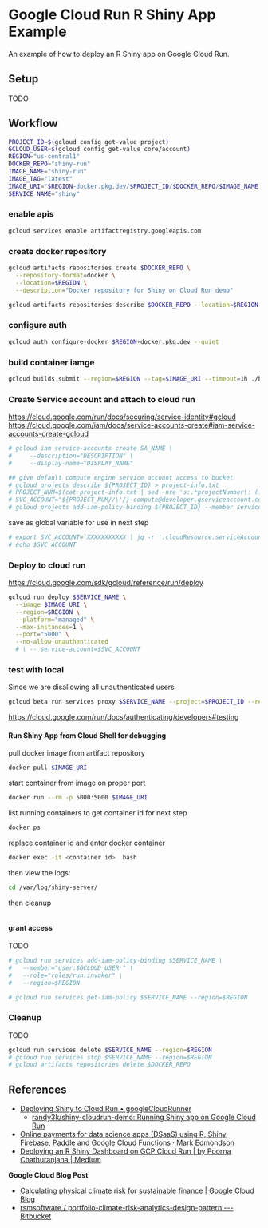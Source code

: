 # Google Cloud Run R Shiny App Example

An example of how to deploy an R Shiny app on Google Cloud Run.

## Setup

TODO

## Workflow

```sh
PROJECT_ID=$(gcloud config get-value project)
GCLOUD_USER=$(gcloud config get-value core/account)
REGION="us-central1"
DOCKER_REPO="shiny-run"
IMAGE_NAME="shiny-run"
IMAGE_TAG="latest"
IMAGE_URI="$REGION-docker.pkg.dev/$PROJECT_ID/$DOCKER_REPO/$IMAGE_NAME:$IMAGE_TAG"
SERVICE_NAME="shiny"
```

### enable apis

```sh
gcloud services enable artifactregistry.googleapis.com
```

### create docker repository

```sh
gcloud artifacts repositories create $DOCKER_REPO \
  --repository-format=docker \
  --location=$REGION \
  --description="Docker repository for Shiny on Cloud Run demo"
```

```sh
gcloud artifacts repositories describe $DOCKER_REPO --location=$REGION
```

### configure auth

```sh
gcloud auth configure-docker $REGION-docker.pkg.dev --quiet
```

### build container iamge

``` sh
gcloud builds submit --region=$REGION --tag=$IMAGE_URI --timeout=1h ./build
```

### Create Service account and attach to cloud run 

<https://cloud.google.com/run/docs/securing/service-identity#gcloud>
<https://cloud.google.com/iam/docs/service-accounts-create#iam-service-accounts-create-gcloud>


```sh
# gcloud iam service-accounts create SA_NAME \
#     --description="DESCRIPTION" \
#     --display-name="DISPLAY_NAME"

## give default compute engine service account access to bucket
# gcloud projects describe ${PROJECT_ID} > project-info.txt
# PROJECT_NUM=$(cat project-info.txt | sed -nre 's:.*projectNumber\: (.*):\1:p')
# SVC_ACCOUNT="${PROJECT_NUM//\'/}-compute@developer.gserviceaccount.com"
# gcloud projects add-iam-policy-binding ${PROJECT_ID} --member serviceAccount:$SVC_ACCOUNT --role roles/storage.objectAdmin
```

save as global variable for use in next step 

```sh
# export SVC_ACCOUNT=`XXXXXXXXXXX | jq -r '.cloudResource.serviceAccountId'`
# echo $SVC_ACCOUNT 
```

### Deploy to cloud run

<https://cloud.google.com/sdk/gcloud/reference/run/deploy>

```sh
gcloud run deploy $SERVICE_NAME \
  --image $IMAGE_URI \
  --region=$REGION \
  --platform="managed" \
  --max-instances=1 \
  --port="5000" \
  --no-allow-unauthenticated
  # \ -- service-account=$SVC_ACCOUNT 
```

### test with local 

Since we are disallowing all unauthenticated users

```sh
gcloud beta run services proxy $SERVICE_NAME --project=$PROJECT_ID --region=$REGION
```

<https://cloud.google.com/run/docs/authenticating/developers#testing>

#### Run Shiny App from Cloud Shell for debugging

pull docker image from artifact repository 

```sh
docker pull $IMAGE_URI
```

start container from image on proper port

```sh
docker run --rm -p 5000:5000 $IMAGE_URI
```

list running containers to get container id for next step

```sh
docker ps
```

replace container id and enter docker container

```sh
docker exec -it <container id>  bash
```

then view the logs:

```sh
cd /var/log/shiny-server/
```

then cleanup

```sh

```


#### grant access

TODO

```sh
# gcloud run services add-iam-policy-binding $SERVICE_NAME \
#   --member="user:$GCLOUD_USER " \
#   --role="roles/run.invoker" \
#   --region=$REGION
```

```sh
# gcloud run services get-iam-policy $SERVICE_NAME --region=$REGION
```



### Cleanup

TODO

```sh
gcloud run services delete $SERVICE_NAME --region=$REGION
# gcloud run services stop $SERVICE_NAME --region=$REGION
# gcloud artifacts repositories delete $DOCKER_REPO
```

## References

-   [Deploying Shiny to Cloud Run • googleCloudRunner](https://code.markedmondson.me/googleCloudRunner/articles/usecase-shiny-cloudrun.html)
    -   [randy3k/shiny-cloudrun-demo: Running Shiny app on Google Cloud Run](https://github.com/randy3k/shiny-cloudrun-demo/tree/master)
-   [Online payments for data science apps (DSaaS) using R, Shiny, Firebase, Paddle and Google Cloud Functions · Mark Edmondson](https://code.markedmondson.me/datascience-aas/)
-   [Deploying an R Shiny Dashboard on GCP Cloud Run \| by Poorna Chathuranjana \| Medium](https://medium.com/@hdpoorna/deploying-an-r-shiny-dashboard-on-gcp-cloud-run-c1c32a076783#6a58)


**Google Cloud Blog Post**

-   [Calculating physical climate risk for sustainable finance \| Google Cloud Blog](https://cloud.google.com/blog/topics/sustainability/calculating-physical-climate-risk-for-sustainable-finance)
-   [rsmsoftware / portfolio-climate-risk-analytics-design-pattern --- Bitbucket](https://bitbucket.org/rsmsoftware/portfolio-climate-risk-analytics-design-pattern/src/master/)



